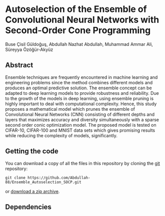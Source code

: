 # Autoselection of the Ensemble of Convolutional Neural Networks with Second-Order Cone Programming

Buse Çisil Güldoğuş, 
Abdullah Nazhat Abdullah, 
Muhammad Ammar Ali, 
Süreyya Özöğür-Akyüz

## Abstract
Ensemble techniques are frequently encountered in machine learning and engineering problems since the method combines different models and produces
an optimal predictive solution. The ensemble concept can be adapted to deep
learning models to provide robustness and reliability. Due to the growth of the
models in deep learning, using ensemble pruning is highly important to deal with
computational complexity. Hence, this study proposes a mathematical model
which prunes the ensemble of Convolutional Neural Networks (CNN) consisting
of different depths and layers that maximizes accuracy and diversity simultaneously with a sparse second order conic optimization model. The proposed
model is tested on CIFAR-10, CIFAR-100 and MNIST data sets which gives
promising results while reducing the complexity of models, significantly.

## Getting the code

You can download a copy of all the files in this repository by cloning the
[git](https://git-scm.com/) repository:

    git clone https://github.com/Abdullah-88/Ensemble_Autoselection_SOCP.git

or [download a zip archive](https://github.com/Abdullah-88/Ensemble_Autoselection_SOCP/archive/master.zip).

## Dependencies

